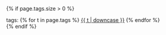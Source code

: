 {% if page.tags.size > 0 %}
<div id="tags"}>
tags:
{% for t in page.tags %}
    <a href="/tags.html/#{{ t | downcase | replace:" ","-" }}">{{ t | downcase }}</a>
{% endfor %}
</div>
{% endif %}
